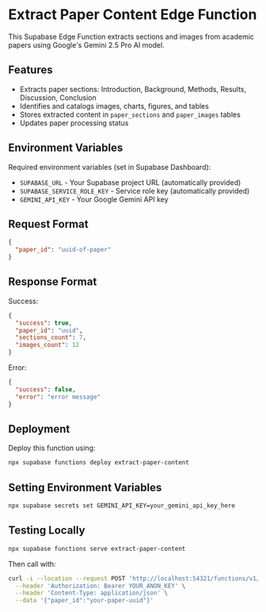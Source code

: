 # Extract Paper Content Edge Function

This Supabase Edge Function extracts sections and images from academic papers using Google's Gemini 2.5 Pro AI model.

## Features

- Extracts paper sections: Introduction, Background, Methods, Results, Discussion, Conclusion
- Identifies and catalogs images, charts, figures, and tables
- Stores extracted content in `paper_sections` and `paper_images` tables
- Updates paper processing status

## Environment Variables

Required environment variables (set in Supabase Dashboard):

- `SUPABASE_URL` - Your Supabase project URL (automatically provided)
- `SUPABASE_SERVICE_ROLE_KEY` - Service role key (automatically provided)
- `GEMINI_API_KEY` - Your Google Gemini API key

## Request Format

```json
{
  "paper_id": "uuid-of-paper"
}
```

## Response Format

Success:
```json
{
  "success": true,
  "paper_id": "uuid",
  "sections_count": 7,
  "images_count": 12
}
```

Error:
```json
{
  "success": false,
  "error": "error message"
}
```

## Deployment

Deploy this function using:

```bash
npx supabase functions deploy extract-paper-content
```

## Setting Environment Variables

```bash
npx supabase secrets set GEMINI_API_KEY=your_gemini_api_key_here
```

## Testing Locally

```bash
npx supabase functions serve extract-paper-content
```

Then call with:
```bash
curl -i --location --request POST 'http://localhost:54321/functions/v1/extract-paper-content' \
  --header 'Authorization: Bearer YOUR_ANON_KEY' \
  --header 'Content-Type: application/json' \
  --data '{"paper_id":"your-paper-uuid"}'
```
